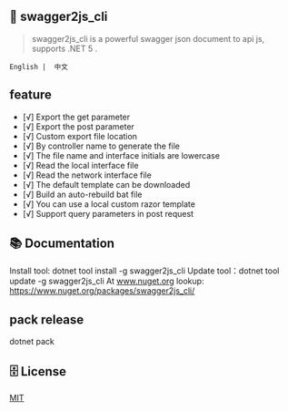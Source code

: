 ﻿## 🦄 swagger2js_cli

> swagger2js_cli is a powerful swagger json document to api js, supports .NET 5 .

    English |  中文

## feature
- [√] Export the get parameter
- [√] Export the post parameter
- [√] Custom export file location
- [√] By controller name to generate the file
- [√] The file name and interface initials are lowercase
- [√] Read the local interface file
- [√] Read the network interface file
- [√] The default template can be downloaded
- [√] Build an auto-rebuild bat file
- [√] You can use a local custom razor template
- [√] Support query parameters in post request
## 📚 Documentation
Install tool: dotnet tool install -g swagger2js_cli
Update  tool：dotnet tool update -g swagger2js_cli
At www.nuget.org lookup: https://www.nuget.org/packages/swagger2js_cli/

## pack release
dotnet pack

## 🗄 License

[MIT](LICENSE)